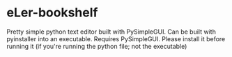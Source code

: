 # eLer-bookshelf
Pretty simple python text editor built with PySimpleGUI. Can be built with pyinstaller into an executable.
Requires PySimpleGUI. Please install it before running it (if you're running the python file; not the executable)
